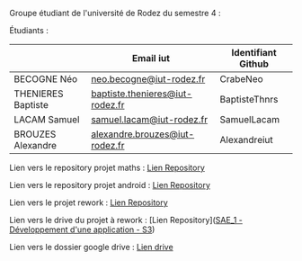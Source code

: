 Groupe étudiant de l'université de Rodez du semestre 4 :

Étudiants :

|             | Email iut     | Identifiant Github | 
|-------------|---------------|---------------|
| BECOGNE Néo | neo.becogne@iut-rodez.fr | CrabeNeo |
| THENIERES Baptiste | baptiste.thenieres@iut-rodez.fr | BaptisteThnrs |
| LACAM Samuel | samuel.lacam@iut-rodez.fr | SamuelLacam |
| BROUZES Alexandre   | alexandre.brouzes@iut-rodez.fr | Alexandreiut  | 

Lien vers le repository projet maths : [Lien Repository](https://github.com/SAE-4-01/SAE-S4-projet-maths)

Lien vers le repository projet android : [Lien Repository](https://github.com/Rodez-IUT/sae-s4-a-2024-2025-sw1-2)

Lien vers le projet rework :  [Lien Repository](https://github.com/STONNEEEE/StatiSalle_SAE-S3_WEB)

Lien vers le drive du projet à rework :  [Lien Repository]([SAE_1 - Développement d'une application - S3](https://drive.google.com/drive/folders/1vt5U-agMvmCEU7kloRSSkxKgrbM7QKfS))

Lien vers le dossier google drive : [Lien drive]([https://drive.google.com/drive/u/0/folders/0AFmlbOnMpqjHUk9PVA)
